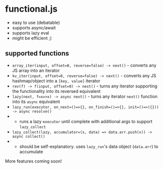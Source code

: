 # functional.js
- easy to use (debatable)
- supports async/await
- supports lazy eval
- might be efficient ;)

## supported functions
- `array_iter(input, offset=0, reverse=false) -> next()` - converts any JS array into an iterator
- `kv_iter(input, offset=0, reverse=false) -> next()` - converts any JS hashmap/object into a `[key, value]` iterator
- `rev(f) -> f(input, offset=0) -> next()` - turns any iterator supporting the functionality into its reversed equivalent
- `lazy(next, f=x=>x) -> async next()` - turns any iterator `next()` function into its `async` equivalent
- `lazy_run(executor, on_next=()=>{}, on_finish=()=>{}, init=()=>({})) -> async resolve()`
- - runs a lazy `executor` until complete with additional args to support `lazy_collect`
- `lazy_collect(lazy, accumulator=(x, data) => data.arr.push(x)) -> async collect()`
- - should be self-explanatory. uses `lazy_run`'s data object (`data.arr`) to accumulate

More features coming soon!
